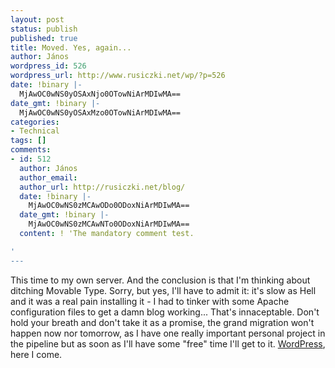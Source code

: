 ```yaml
---
layout: post
status: publish
published: true
title: Moved. Yes, again...
author: János
wordpress_id: 526
wordpress_url: http://www.rusiczki.net/wp/?p=526
date: !binary |-
  MjAwOC0wNS0yOSAxNjo0OTowNiArMDIwMA==
date_gmt: !binary |-
  MjAwOC0wNS0yOSAxMzo0OTowNiArMDIwMA==
categories:
- Technical
tags: []
comments:
- id: 512
  author: János
  author_email: 
  author_url: http://rusiczki.net/blog/
  date: !binary |-
    MjAwOC0wNS0zMCAwODo0ODoxNiArMDIwMA==
  date_gmt: !binary |-
    MjAwOC0wNS0zMCAwNTo0ODoxNiArMDIwMA==
  content: ! 'The mandatory comment test.

'
---
```

<p>This time to my own server. And the conclusion is that I'm thinking about ditching Movable Type. Sorry, but yes, I'll have to admit it: it's slow as Hell and it was a real pain installing it - I had to tinker with some Apache configuration files to get a damn blog working... That's innaceptable. Don't hold your breath and don't take it as a promise, the grand migration won't happen now nor tomorrow, as I have one really important personal project in the pipeline but as soon as I'll have some "free" time I'll get to it. <a href="http://wordpress.org">WordPress</a>, here I come.</p>
